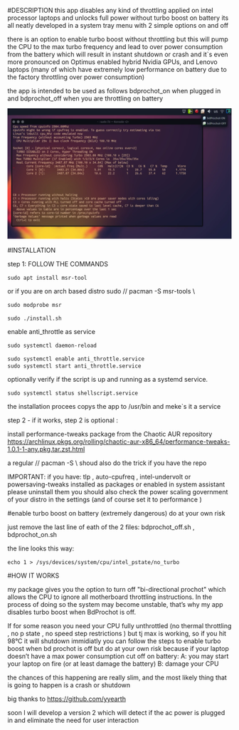 #DESCRIPTION
this app disables any kind of throttling applied on intel processor laptops 
and unlocks full power without turbo boost on battery
its all neatly developed in a system tray menu with 2 simple options on and off

there is an option to enable turbo boost without throttling but this will pump the CPU to the max turbo frequency and lead to over power consumption
 from the battery which will result in  instant shutdown or crash and it`s even more pronounced on Optimus enabled hybrid Nvidia GPUs,
 and Lenovo laptops (many of which have extremely low performance on battery due to the factory throttling over power consumption) 



the app is intended to be used as follows bdprochot_on when plugged in and bdprochot_off when you are throttling on battery



![Screenshot](screenshot.png)















#INSTALLATION

step 1:
FOLLOW THE COMMANDS


```shell
sudo apt install msr-tool
```
or if you are on arch based distro sudo //  pacman -S msr-tools  \\

```shell
sudo modprobe msr
```


```shell
sudo ./install.sh
```

enable anti_throttle as service

```shell
sudo systemctl daemon-reload 
```
```shell
sudo systemctl enable anti_throttle.service 
sudo systemctl start anti_throttle.service
```


optionally verify if the script is up and running as a systemd service.
```shell
sudo systemctl status shellscript.service 
```

the installation procees copys the app to /usr/bin and meke`s it a service 


step 2 - if it works, step 2 is optional :

install performance-tweaks package from the Chaotic AUR repository https://archlinux.pkgs.org/rolling/chaotic-aur-x86_64/performance-tweaks-1.0.1-1-any.pkg.tar.zst.html  

a regular // pacman -S \\  shoud also do the trick if you have the repo


IMPORTANT:
if you have: tlp , auto-cpufreq , intel-undervolt or powersaving-tweaks  installed as packages or enabled in system assistant please uninstall them 
you should also check the power scaling government of your distro in the  settings (and of course set it to performance )





#enable turbo boost on battery (extremely dangerous) do at your own risk 

just remove the last line of eath of  the 2 files: bdprochot_off.sh , bdprochot_on.sh

the line looks this way: 
```shell 
echo 1 > /sys/devices/system/cpu/intel_pstate/no_turbo 
```






















#HOW IT WORKS

my package gives you the option to turn off "bi-directional prochot" which allows the CPU to ignore all motherboard throttling instructions.
In the process of doing so the system may become unstable, that’s why my app disables turbo boost when BdProchot is off.

If  for some reason you need your CPU fully unthrottled (no thermal throttling , no p state , no speed step restrictions )  but tj max is working, so if you hit 98°C it will shutdown immidiatly
you can follow the steps to enable turbo boost when bd prochot is off
but do at your own risk because if your laptop doesn’t have a max power consumption cut off on battery:
A: you may start your laptop on fire (or at least damage the battery)
B: damage your CPU 

the chances of this happening are really slim, and the most likely thing that is going to happen is a crash or shutdown



big thanks to https://github.com/yyearth

soon I will develop a version 2 which will detect if the ac power is plugged in and eliminate the need for user interaction

